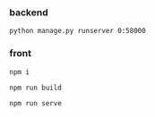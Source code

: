 ### backend
```
python manage.py runserver 0:58000
```

### front
```
npm i
```
```
npm run build
```
```
npm run serve
```